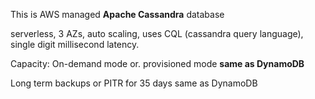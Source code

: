 This is AWS managed **Apache Cassandra** database

serverless, 3 AZs, auto scaling, uses CQL (cassandra query language), single digit millisecond latency.

Capacity:
On-demand mode or. provisioned mode **same as DynamoDB**

Long term backups or PITR for 35 days same as DynamoDB